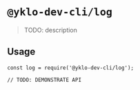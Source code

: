 # `@yklo-dev-cli/log`

> TODO: description

## Usage

```
const log = require('@yklo-dev-cli/log');

// TODO: DEMONSTRATE API
```
